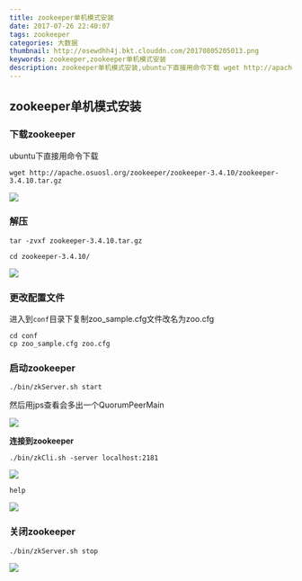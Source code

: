```yaml
---
title: zookeeper单机模式安装
date: 2017-07-26 22:40:07
tags: zookeeper
categories: 大数据
thumbnail: http://osewdhh4j.bkt.clouddn.com/20170805205013.png
keywords: zookeeper,zookeeper单机模式安装
description: zookeeper单机模式安装,ubuntu下直接用命令下载 wget http://apache.osuosl.org/zookeeper/zookeeper-3.4.10/zookeeper-3.4.10.tar.gz...
---
```


## zookeeper单机模式安装

### 下载zookeeper

ubuntu下直接用命令下载

```
wget http://apache.osuosl.org/zookeeper/zookeeper-3.4.10/zookeeper-3.4.10.tar.gz
```

![](http://osewdhh4j.bkt.clouddn.com/QQ%E6%88%AA%E5%9B%BE20170727093850.png)

### 解压

```
tar -zvxf zookeeper-3.4.10.tar.gz

cd zookeeper-3.4.10/

```

![](http://osewdhh4j.bkt.clouddn.com/20170727161000.png)

### 更改配置文件

进入到`conf`目录下复制zoo_sample.cfg文件改名为zoo.cfg

```
cd conf
cp zoo_sample.cfg zoo.cfg
```

### 启动zookeeper

```
./bin/zkServer.sh start
```
然后用jps查看会多出一个QuorumPeerMain

![](http://osewdhh4j.bkt.clouddn.com/20170727162525.png)

**连接到zookeeper**

```
./bin/zkCli.sh -server localhost:2181
```

![](http://osewdhh4j.bkt.clouddn.com/20170727162942.png)


```
help
```

![](http://osewdhh4j.bkt.clouddn.com/20170727162955.png)

### 关闭zookeeper


```
./bin/zkServer.sh stop
```

![](http://osewdhh4j.bkt.clouddn.com/20170727163234.png)








